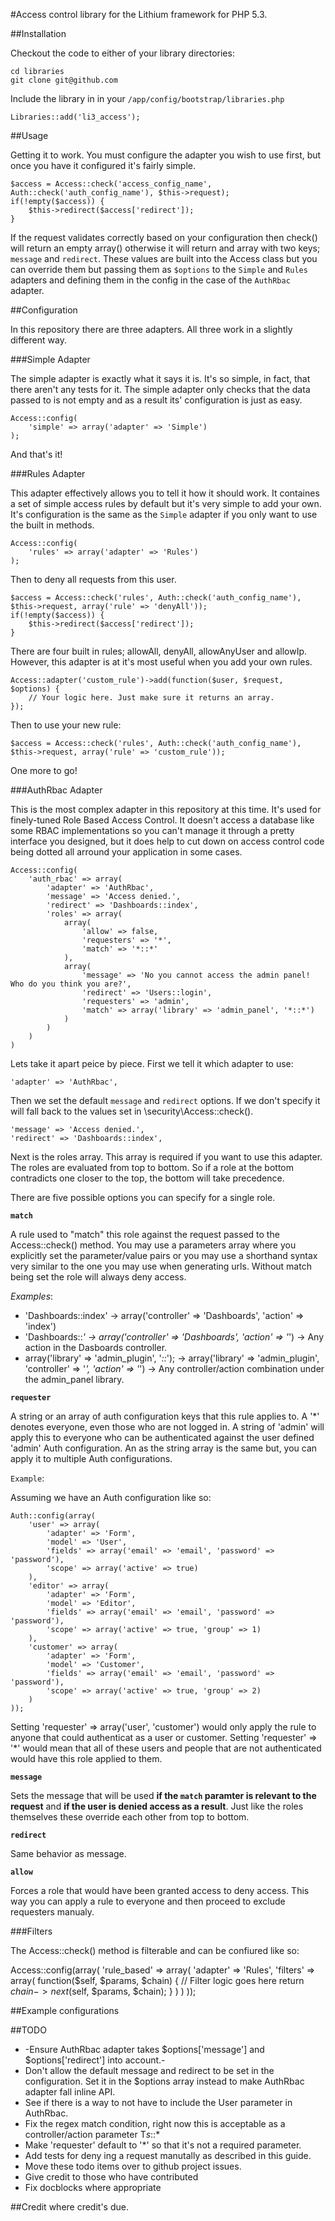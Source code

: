 #Access control library for the Lithium framework for PHP 5.3.

##Installation

Checkout the code to either of your library directories:

    cd libraries
    git clone git@github.com

Include the library in in your `/app/config/bootstrap/libraries.php`

    Libraries::add('li3_access');

##Usage

Getting it to work. You must configure the adapter you wish to use first, but once you have it configured it's fairly simple.

    $access = Access::check('access_config_name', Auth::check('auth_config_name'), $this->request);
    if(!empty($access)) {
        $this->redirect($access['redirect']);
    }

If the request validates correctly based on your configuration then check() will return an empty array() otherwise it will return and array with two keys; `message` and `redirect`. These values are built into the Access class but you can override them but passing them as `$options` to the `Simple` and `Rules` adapters and defining them in the config in the case of the `AuthRbac` adapter.

##Configuration

In this repository there are three adapters. All three work in a slightly different way.

###Simple Adapter

The simple adapter is exactly what it says it is. It's so simple, in fact, that there aren't any tests for it. The simple adapter only checks that the data passed to is not empty and as a result its' configuration is just as easy.

    Access::config(
        'simple' => array('adapter' => 'Simple')
    );

And that's it!

###Rules Adapter

This adapter effectively allows you to tell it how it should work. It containes a set of simple access rules by default but it's very simple to add your own. It's configuration is the same as the `Simple` adapter if you only want to use the built in methods.

    Access::config(
        'rules' => array('adapter' => 'Rules')
    );

Then to deny all requests from this user.

    $access = Access::check('rules', Auth::check('auth_config_name'), $this->request, array('rule' => 'denyAll'));
    if(!empty($access)) {
        $this->redirect($access['redirect']);
    }

There are four built in rules; allowAll, denyAll, allowAnyUser and allowIp. However, this adapter is at it's most useful when you add your own rules.

    Access::adapter('custom_rule')->add(function($user, $request, $options) {
        // Your logic here. Just make sure it returns an array.
    });

Then to use your new rule:

    $access = Access::check('rules', Auth::check('auth_config_name'), $this->request, array('rule' => 'custom_rule'));

One more to go!

###AuthRbac Adapter

This is the most complex adapter in this repository at this time. It's used for finely-tuned Role Based Access Control. It doesn't access a database like some RBAC implementations so you can't manage it through a pretty interface you designed, but it does help to cut down on access control code being dotted all arround your application in some cases.

    Access::config(
        'auth_rbac' => array(
            'adapter' => 'AuthRbac',
            'message' => 'Access denied.',
            'redirect' => 'Dashboards::index',
            'roles' => array(
                array(
                    'allow' => false,
                    'requesters' => '*',
                    'match' => '*::*'
                ),
                array(
                    'message' => 'No you cannot access the admin panel! Who do you think you are?',
                    'redirect' => 'Users::login',
                    'requesters' => 'admin',
                    'match' => array('library' => 'admin_panel', '*::*')
                )
            )
        )
    )

Lets take it apart peice by piece. First we tell it which adapter to use:

    'adapter' => 'AuthRbac',

Then we set the default `message` and `redirect` options. If we don't specify it will fall back to the values set in \security\Access::check().

    'message' => 'Access denied.',
    'redirect' => 'Dashboards::index',

Next is the roles array. This array is required if you want to use this adapter. The roles are evaluated from top to bottom. So if a role at the bottom contradicts one closer to the top, the bottom will take precedence.

There are five possible options you can specify for a single role.

**`match`**

A rule used to "match" this role against the request passed to the Access::check() method. You may use a parameters array where you explicitly set the parameter/value pairs or you may use a shorthand syntax very similar to the one you may use when generating urls. Without match being set the role will always deny access.

*Examples*:

* 'Dashboards::index' -> array('controller' => 'Dashboards', 'action' => 'index')
* 'Dashboards::*' -> array('controller' => 'Dashboards', 'action' => '*') -> Any action in the Dasboards controller.
* array('library' => 'admin_plugin', '*::*'); -> array('library' => 'admin_plugin', 'controller' => '*', 'action' => '*') -> Any controller/action combination under the admin_panel library.

**`requester`**

A string or an array of auth configuration keys that this rule applies to. A '*' denotes everyone, even those who are not logged in. A string of 'admin' will apply this to everyone who can be authenticated against the user defined 'admin' Auth configuration. An as the string array is the same but, you can apply it to multiple Auth configurations.

`Example`:

Assuming we have an Auth configuration like so:

    Auth::config(array(
    	'user' => array(
    		'adapter' => 'Form',
    		'model' => 'User',
    		'fields' => array('email' => 'email', 'password' => 'password'),
    		'scope' => array('active' => true)
    	),
    	'editor' => array(
    		'adapter' => 'Form',
    		'model' => 'Editor',
    		'fields' => array('email' => 'email', 'password' => 'password'),
    		'scope' => array('active' => true, 'group' => 1)
    	),
    	'customer' => array(
    		'adapter' => 'Form',
    		'model' => 'Customer',
    		'fields' => array('email' => 'email', 'password' => 'password'),
    		'scope' => array('active' => true, 'group' => 2)
    	)
    ));

Setting 'requester' => array('user', 'customer') would only apply the rule to anyone that could authenticat as a user or customer. Setting 'requester' => '*' would mean that all of these users and people that are not authenticated would have this role applied to them.

**`message`**

Sets the message that will be used **if the `match` paramter is relevant to the request** and **if the user is denied access as a result**. Just like the roles themselves these override each other from top to bottom.

**`redirect`**

Same behavior as message.

**`allow`**

Forces a role that would have been granted access to deny access. This way you can apply a rule to everyone and then proceed to exclude requesters manualy.

###Filters

The Access::check() method is filterable and can be confiured like so:

Access::config(array(
    'rule_based' => array(
        'adapter' => 'Rules',
        'filters' => array(
            function($self, $params, $chain) {
                // Filter logic goes here
                return $chain->next($self, $params, $chain);
            }
        )
    )
));

##Example configurations

##TODO

* -Ensure AuthRbac adapter takes $options['message'] and $options['redirect'] into account.-
* Don't allow the default message and redirect to be set in the configuration. Set it in the $options array instead to make AuthRbac adapter fall inline API.
* See if there is a way to not have to include the User parameter in AuthRbac.
* Fix the regex match condition, right now this is acceptable as a controller/action parameter T*s*::*
* Make 'requester' default to '*' so that it's not a required parameter.
* Add tests for deny ing a request manutally as described in this guide.
* Move these todo items over to github project issues.
* Give credit to those who have contributed
* Fix docblocks where appropriate

##Credit where credit's due.
